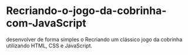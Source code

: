 # Recriando-o-jogo-da-cobrinha-com-JavaScript
 desenvolver de forma simples o Recriando um clássico jogo da cobrinha utilizando HTML, CSS e JavaScript.
